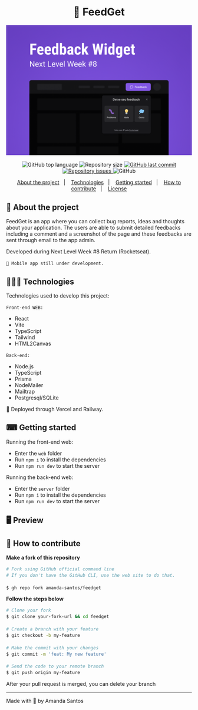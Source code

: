 <h1 align="center">
  💬 FeedGet
</h1>

<img src="cover.png" alt="FeedGet" />

<p align="center">
  <img alt="GitHub top language" src="https://img.shields.io/github/languages/top/amanda-santos/feedget">
  
  <img alt="Repository size" src="https://img.shields.io/github/repo-size/amanda-santos/feedget">
  
  <a href="https://github.com/amanda-santos/feedget/commits/master">
    <img alt="GitHub last commit" src="https://img.shields.io/github/last-commit/amanda-santos/feedget">
  </a>
  
  <a href="https://github.com/amanda-santos/feedget/issues">
    <img alt="Repository issues" src="https://img.shields.io/github/issues/amanda-santos/feedget">
  </a>
  
  <img alt="GitHub" src="https://img.shields.io/github/license/amanda-santos/feedget">
</p>

<p align="center">
  <a href="#-about-the-project">About the project</a>&nbsp;&nbsp;&nbsp;|&nbsp;&nbsp;&nbsp;
  <a href="#-technologies">Technologies</a>&nbsp;&nbsp;&nbsp;|&nbsp;&nbsp;&nbsp;
  <a href="#-getting-started">Getting started</a>&nbsp;&nbsp;&nbsp;|&nbsp;&nbsp;&nbsp;
  <a href="#-how-to-contribute">How to contribute</a>&nbsp;&nbsp;&nbsp;|&nbsp;&nbsp;&nbsp;
  <a href="#-license">License</a>
</p>

## 📝 About the project

<p>FeedGet is an app where you can collect bug reports, ideas and thoughts about your application. The users are able to submit detailed feedbacks including a comment and a screenshot of the page and these feedbacks are sent through email to the app admin. 

Developed during Next Level Week #8 Return (Rocketseat).</p>

<code>🚧 Mobile app still under development.</code>

## 👩🏻‍💻 Technologies

Technologies used to develop this project:

<code>Front-end WEB:</code>
- React
- Vite
- TypeScript
- Tailwind
- HTML2Canvas

<code>Back-end:</code>
- Node.js
- TypeScript
- Prisma
- NodeMailer
- Mailtrap
- Postgresql/SQLite

🚢 Deployed through Vercel and Railway.

## ⌨ Getting started

Running the front-end web: 
- Enter the `web` folder
- Run `npm i` to install the dependencies
- Run `npm run dev` to start the server

Running the back-end web: 
- Enter the `server` folder
- Run `npm i` to install the dependencies
- Run `npm run dev` to start the server

## 🖥 Preview


## 🤔 How to contribute

**Make a fork of this repository**

```bash
# Fork using GitHub official command line
# If you don't have the GitHub CLI, use the web site to do that.

$ gh repo fork amanda-santos/feedget
```

**Follow the steps below**

```bash
# Clone your fork
$ git clone your-fork-url && cd feedget

# Create a branch with your feature
$ git checkout -b my-feature

# Make the commit with your changes
$ git commit -m 'feat: My new feature'

# Send the code to your remote branch
$ git push origin my-feature
```

After your pull request is merged, you can delete your branch

---

Made with 💜 by Amanda Santos <br />
